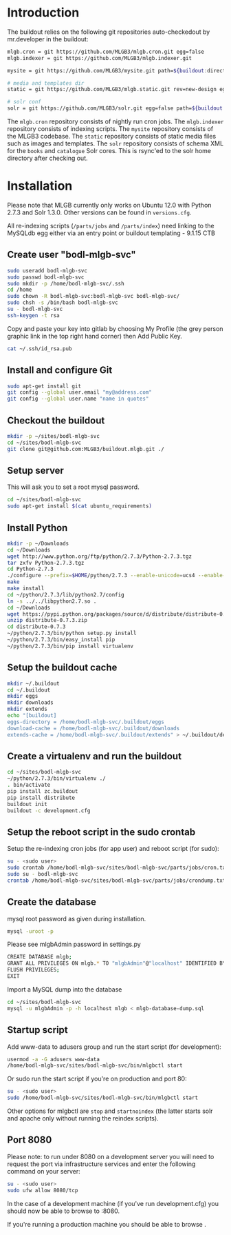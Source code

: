 Introduction
============

The buildout relies on the following git repositories auto-checkedout by mr.developer in the buildout:

```bash
mlgb.cron = git https://github.com/MLGB3/mlgb.cron.git egg=false
mlgb.indexer = git https://github.com/MLGB3/mlgb.indexer.git

mysite = git https://github.com/MLGB3/mysite.git path=${buildout:directory}

# media and templates dir 
static = git https://github.com/MLGB3/mlgb.static.git rev=new-design egg=false path=${buildout:directory}

# solr conf
solr = git https://github.com/MLGB3/solr.git egg=false path=${buildout:directory}
```

The ```mlgb.cron``` repository consists of nightly run cron jobs.
The ```mlgb.indexer``` repository consists of indexing scripts.
The ```mysite``` repository consists of the MLGB3 codebase.
The ```static``` repository consists of static media files such as images and templates.
The ```solr``` repository consists of schema XML for the ```books``` and ```catalogue``` Solr cores. This is rsync'ed to the solr home directory after checking out.

Installation
============

Please note that MLGB currently only works on Ubuntu 12.0 with Python 2.7.3 and Solr 1.3.0. Other versions can be found in ```versions.cfg```.

All re-indexing scripts (```/parts/jobs``` and ```/parts/index```) need linking to the MySQLdb egg either via an entry point or buildout templating - 9.1.15 CTB

Create user "bodl-mlgb-svc"
------------------
```bash
sudo useradd bodl-mlgb-svc
sudo passwd bodl-mlgb-svc
sudo mkdir -p /home/bodl-mlgb-svc/.ssh
cd /home
sudo chown -R bodl-mlgb-svc:bodl-mlgb-svc bodl-mlgb-svc/
sudo chsh -s /bin/bash bodl-mlgb-svc
su - bodl-mlgb-svc
ssh-keygen -t rsa
```
Copy and paste your key into gitlab by choosing My Profile (the grey person graphic link in the top right hand corner) then Add Public Key.

```bash
cat ~/.ssh/id_rsa.pub
```

Install and configure Git
-------------------------

```bash
sudo apt-get install git
git config --global user.email "my@address.com"
git config --global user.name "name in quotes"
```

Checkout the buildout
---------------------

```bash
mkdir -p ~/sites/bodl-mlgb-svc
cd ~/sites/bodl-mlgb-svc
git clone git@github.com:MLGB3/buildout.mlgb.git ./
```

Setup server
------------

This will ask you to set a root mysql password.

```bash
cd ~/sites/bodl-mlgb-svc
sudo apt-get install $(cat ubuntu_requirements)
```

Install Python
--------------

```bash
mkdir -p ~/Downloads
cd ~/Downloads
wget http://www.python.org/ftp/python/2.7.3/Python-2.7.3.tgz
tar zxfv Python-2.7.3.tgz
cd Python-2.7.3
./configure --prefix=$HOME/python/2.7.3 --enable-unicode=ucs4 --enable-shared LDFLAGS="-Wl,-rpath=/home/bodl-mlgb-svc/python/2.7.3/lib"
make
make install
cd ~/python/2.7.3/lib/python2.7/config
ln -s ../../libpython2.7.so .
cd ~/Downloads
wget https://pypi.python.org/packages/source/d/distribute/distribute-0.7.3.zip
unzip distribute-0.7.3.zip
cd distribute-0.7.3
~/python/2.7.3/bin/python setup.py install
~/python/2.7.3/bin/easy_install pip
~/python/2.7.3/bin/pip install virtualenv
```

Setup the buildout cache
------------------------

```bash
mkdir ~/.buildout
cd ~/.buildout
mkdir eggs
mkdir downloads
mkdir extends
echo "[buildout]
eggs-directory = /home/bodl-mlgb-svc/.buildout/eggs
download-cache = /home/bodl-mlgb-svc/.buildout/downloads
extends-cache = /home/bodl-mlgb-svc/.buildout/extends" > ~/.buildout/default.cfg
```

Create a virtualenv and run the buildout
----------------------------------------

```bash
cd ~/sites/bodl-mlgb-svc
~/python/2.7.3/bin/virtualenv ./
. bin/activate
pip install zc.buildout
pip install distribute
buildout init
buildout -c development.cfg
```

Setup the reboot script in the sudo crontab
-------------------------------------------

Setup the re-indexing cron jobs (for app user) and reboot script (for sudo):

```bash
su - <sudo user>
sudo crontab /home/bodl-mlgb-svc/sites/bodl-mlgb-svc/parts/jobs/cron.txt
sudo su - bodl-mlgb-svc
crontab /home/bodl-mlgb-svc/sites/bodl-mlgb-svc/parts/jobs/crondump.txt
```
Create the database
-------------------

mysql root password as given during installation.

```bash
mysql -uroot -p
```

Please see mlgbAdmin password in settings.py

```bash
CREATE DATABASE mlgb;
GRANT ALL PRIVILEGES ON mlgb.* TO "mlgbAdmin"@"localhost" IDENTIFIED BY "<password here>";
FLUSH PRIVILEGES;
EXIT
```

Import a MySQL dump into the database

```bash
cd ~/sites/bodl-mlgb-svc
mysql -u mlgbAdmin -p -h localhost mlgb < mlgb-database-dump.sql 
```


Startup script
--------------

Add www-data to adusers group and run the start script (for development):

```bash
usermod -a -G adusers www-data
/home/bodl-mlgb-svc/sites/bodl-mlgb-svc/bin/mlgbctl start 
```

Or sudo run the start script if you're on production and port 80:

```bash
su - <sudo user>
sudo /home/bodl-mlgb-svc/sites/bodl-mlgb-svc/bin/mlgbctl start 
```

Other options for mlgbctl are ```stop``` and ```startnoindex``` (the latter starts solr and apache only without running the reindex scripts).


Port 8080
---------

Please note: to run under 8080 on a development server you will need to request the port via infrastructure services and enter the following command on your server:

```bash
su - <sudo user>
sudo ufw allow 8080/tcp
```

In the case of a development machine (if you've run development.cfg) you should now be able to browse to <your url>:8080.

If you're running a production machine you should be able to browse <your url>.


